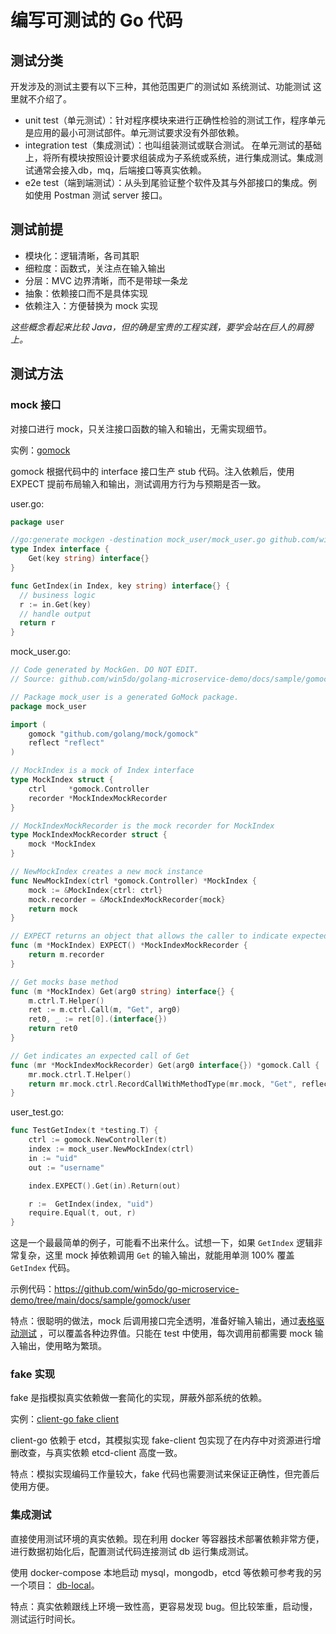# 编写可测试的 Go 代码

## 测试分类

开发涉及的测试主要有以下三种，其他范围更广的测试如 系统测试、功能测试 这里就不介绍了。

- unit test（单元测试）：针对程序模块来进行正确性检验的测试工作，程序单元是应用的最小可测试部件。单元测试要求没有外部依赖。
- integration test（集成测试）：也叫组装测试或联合测试。 在单元测试的基础上，将所有模块按照设计要求组装成为子系统或系统，进行集成测试。集成测试通常会接入db，mq，后端接口等真实依赖。
- e2e test（端到端测试）：从头到尾验证整个软件及其与外部接口的集成。例如使用 Postman 测试 server 接口。

## 测试前提

- 模块化：逻辑清晰，各司其职
- 细粒度：函数式，关注点在输入输出
- 分层：MVC 边界清晰，而不是带球一条龙
- 抽象：依赖接口而不是具体实现
- 依赖注入：方便替换为 mock 实现

_这些概念看起来比较 Java，但的确是宝贵的工程实践，要学会站在巨人的肩膀上。_

## 测试方法
### mock 接口
对接口进行 mock，只关注接口函数的输入和输出，无需实现细节。

实例：[gomock](https://github.com/golang/mock)

gomock 根据代码中的 interface 接口生产 stub 代码。注入依赖后，使用 EXPECT 提前布局输入和输出，测试调用方行为与预期是否一致。

user.go:
```go
package user

//go:generate mockgen -destination mock_user/mock_user.go github.com/win5do/golang-microservice-demo/docs/sample/gomock/user Index
type Index interface {
	Get(key string) interface{}
}

func GetIndex(in Index, key string) interface{} {
  // business logic
  r := in.Get(key)
  // handle output
  return r
}
```

mock_user.go:
```go
// Code generated by MockGen. DO NOT EDIT.
// Source: github.com/win5do/golang-microservice-demo/docs/sample/gomock/user (interfaces: Index)

// Package mock_user is a generated GoMock package.
package mock_user

import (
	gomock "github.com/golang/mock/gomock"
	reflect "reflect"
)

// MockIndex is a mock of Index interface
type MockIndex struct {
	ctrl     *gomock.Controller
	recorder *MockIndexMockRecorder
}

// MockIndexMockRecorder is the mock recorder for MockIndex
type MockIndexMockRecorder struct {
	mock *MockIndex
}

// NewMockIndex creates a new mock instance
func NewMockIndex(ctrl *gomock.Controller) *MockIndex {
	mock := &MockIndex{ctrl: ctrl}
	mock.recorder = &MockIndexMockRecorder{mock}
	return mock
}

// EXPECT returns an object that allows the caller to indicate expected use
func (m *MockIndex) EXPECT() *MockIndexMockRecorder {
	return m.recorder
}

// Get mocks base method
func (m *MockIndex) Get(arg0 string) interface{} {
	m.ctrl.T.Helper()
	ret := m.ctrl.Call(m, "Get", arg0)
	ret0, _ := ret[0].(interface{})
	return ret0
}

// Get indicates an expected call of Get
func (mr *MockIndexMockRecorder) Get(arg0 interface{}) *gomock.Call {
	mr.mock.ctrl.T.Helper()
	return mr.mock.ctrl.RecordCallWithMethodType(mr.mock, "Get", reflect.TypeOf((*MockIndex)(nil).Get), arg0)
}
```

user_test.go:
```go
func TestGetIndex(t *testing.T) {
	ctrl := gomock.NewController(t)
	index := mock_user.NewMockIndex(ctrl)
	in := "uid"
	out := "username"

	index.EXPECT().Get(in).Return(out)

	r :=  GetIndex(index, "uid")
	require.Equal(t, out, r)
}
```

这是一个最最简单的例子，可能看不出来什么。试想一下，如果 `GetIndex`  逻辑非常复杂，这里 mock 掉依赖调用 `Get` 的输入输出，就能用单测 100% 覆盖 `GetIndex` 代码。

示例代码：https://github.com/win5do/go-microservice-demo/tree/main/docs/sample/gomock/user

特点：很聪明的做法，mock 后调用接口完全透明，准备好输入输出，通过[表格驱动测试](https://feixiao.github.io/testing/table_driven_test.html) ，可以覆盖各种边界值。只能在 test 中使用，每次调用前都需要 mock 输入输出，使用略为繁琐。

### fake 实现

fake 是指模拟真实依赖做一套简化的实现，屏蔽外部系统的依赖。

实例：[client-go fake client](https://github.com/kubernetes/client-go/tree/master/kubernetes/fake)

client-go 依赖于 etcd，其模拟实现 fake-client 包实现了在内存中对资源进行增删改查，与真实依赖 etcd-client 高度一致。

特点：模拟实现编码工作量较大，fake 代码也需要测试来保证正确性，但完善后使用方便。

### 集成测试

直接使用测试环境的真实依赖。现在利用 docker 等容器技术部署依赖非常方便，进行数据初始化后，配置测试代码连接测试 db 运行集成测试。

使用 docker-compose 本地启动 mysql，mongodb，etcd 等依赖可参考我的另一个项目： [db-local](https://github.com/win5do/db-local)。

特点：真实依赖跟线上环境一致性高，更容易发现 bug。但比较笨重，启动慢，测试运行时间长。

